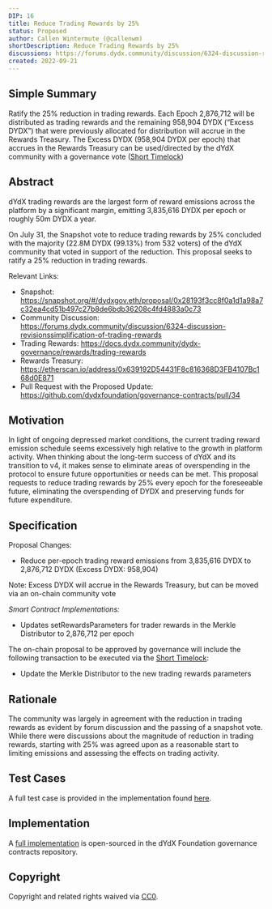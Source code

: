 ```yaml
---
DIP: 16
title: Reduce Trading Rewards by 25%
status: Proposed
author: Callen Wintermute (@callenwm)
shortDescription: Reduce Trading Rewards by 25% 
discussions: https://forums.dydx.community/discussion/6324-discussion-revisionssimplification-of-trading-rewards
created: 2022-09-21
---
```


## Simple Summary

Ratify the 25% reduction in trading rewards. Each Epoch 2,876,712 will be distributed as trading rewards and the remaining 958,904 DYDX (“Excess DYDX”) that were previously allocated for distribution will accrue in the Rewards Treasury. The Excess DYDX (958,904 DYDX per epoch) that accrues in the Rewards Treasury can be used/directed by the dYdX community with a governance vote ([Short Timelock](https://docs.dydx.community/dydx-governance/voting-and-governance/governance-parameters))

## Abstract

dYdX trading rewards are the largest form of reward emissions across the platform by a significant margin, emitting 3,835,616 DYDX per epoch or roughly 50m DYDX a year. 

On July 31, the Snapshot vote to reduce trading rewards by 25% concluded with the majority (22.8M DYDX (99.13%) from 532 voters) of the dYdX community that voted in support of the reduction. This proposal seeks to ratify a 25% reduction in trading rewards.

Relevant Links:
* Snapshot:
https://snapshot.org/#/dydxgov.eth/proposal/0x28193f3cc8f0a1d1a98a7c32ea4cd51b497c27b8de6bdb36208c4fd4883a0c73
* Community Discussion:
https://forums.dydx.community/discussion/6324-discussion-revisionssimplification-of-trading-rewards
* Trading Rewards:
https://docs.dydx.community/dydx-governance/rewards/trading-rewards
* Rewards Treasury: https://etherscan.io/address/0x639192D54431F8c816368D3FB4107Bc168d0E871
* Pull Request with the Proposed Update:
https://github.com/dydxfoundation/governance-contracts/pull/34

## Motivation
  
In light of ongoing depressed market conditions, the current trading reward emission schedule seems excessively high relative to the growth in platform activity. When thinking about the long-term success of dYdX and its transition to v4, it makes sense to eliminate areas of overspending in the protocol to ensure future opportunities or needs can be met. This proposal requests to reduce trading rewards by 25% every epoch for the foreseeable future, eliminating the overspending of DYDX and preserving funds for future expenditure.

## Specification
Proposal Changes:
 * Reduce per-epoch trading reward emissions from 3,835,616 DYDX to 2,876,712 DYDX (Excess DYDX: 958,904)

Note: Excess DYDX will accrue in the Rewards Treasury, but can be moved via an on-chain community vote
  
*Smart Contract Implementations:*
* Updates setRewardsParameters for trader rewards in the Merkle Distributor to 2,876,712 per epoch

The on-chain proposal to be approved by governance will include the following transaction to be executed via the [Short Timelock](https://docs.dydx.community/dydx-governance/voting-and-governance/governance-parameters):
* Update the Merkle Distributor to the new trading rewards parameters

## Rationale
The community was largely in agreement with the reduction in trading rewards as evident by forum discussion and the passing of a snapshot vote. While there were discussions about the magnitude of reduction in trading rewards, starting with 25% was agreed upon as a reasonable start to limiting emissions and assessing the effects on trading activity.

## Test Cases

A full test case is provided in the implementation found [here](https://github.com/dydxfoundation/governance-contracts/blob/486e3f4966c4f8763ce4e4e301074fa0cd18649c/test/misc/update-merkle-distributor-rewards-parameters.spec.ts).

## Implementation

A [full implementation](https://github.com/dydxfoundation/governance-contracts/pull/34) is open-sourced in the dYdX Foundation governance contracts repository.

## Copyright

Copyright and related rights waived via [CC0](https://creativecommons.org/publicdomain/zero/1.0/).
